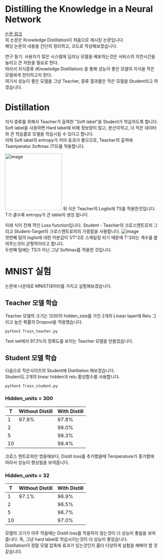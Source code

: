 # Distilling the Knowledge in a Neural Network
[논문 링크](https://arxiv.org/abs/1503.02531)  
위 논문은 Knowledge Distillation이 처음으로 제시된 논문입니다.  
해당 논문의 내용을 간단히 정리하고, 코드로 작성해보겠습니다.  
  
연구 동기: 사용자가 많은 시스템에 딥러닝 모델을 배포하는것은 서비스의 지연시간을 늘리고 큰 자원을 필요로 한다.  
따라서 지식증류 (Knowledge Distillation) 을 통해 성능이 좋은 모델의 지식을 작은 모델에게 전이하고자 한다.  
여기서 성능이 좋은 모델을 그냥 Teacher, 증류 결과물은 작은 모델을 Student라고 하겠습니다.


# Distillation
지식 증류를 위해서 Teacher가 출력한 "Soft label"을 Student가 학습하도록 합니다.  
Soft label을 사용하면 Hard label에 비해 정보량이 많고, 분산이적고, 더 적은 데이터와 큰 학습률로 모델을 학습시킬 수 있다고 합니다.  
이때 Soft label의 entropy가 커야 효과가 좋으므로, Teacher의 출력에 Teamperatur Softmax (TS)를 적용합니다.

<img width="185" alt="image" src="https://user-images.githubusercontent.com/87703352/159440776-c1fc8020-805a-48ed-a9f1-efbd928d95d4.png">
위 식은 Teacher의 Logits에 TS를 적용한것입니다. T가 클수록 entropy가 큰 lable이 생성 됩니다.  
  
아래 식이 전제 적인 Loss function입니다. Student - Teacher의 크로스엔트로피 그리고 Student-Target의 크로스엔트로피의 가중합을 사용합니다.
![image](https://user-images.githubusercontent.com/87703352/159444646-692a9503-60b7-4a54-975c-026d92ed3a9e.png)  
첫번째 텀의 logits에 대한 미분값이 1/T^2로 스케일링 되기 때문에 T^2라는 계수를 붙여주는것이 균형적이라고 합니다.  
두번째 텀에는 TS가 아닌 그냥 Softmax를 적용한 것입니다.

# MNIST 실험
논문에 나온데로 MNIST데이터를 가지고 실험해보겠습니다.  

## Teacher 모델 학습
Teacher 모델의 크기는 1200의 hidden_size를 가진 2개의 Linear layer에 Relu 그리고 높은 확률의 Dropout을 적용했습니다.  
```
python3 Train_teacher.py
```
Test set에서 97.3%의 정확도를 보이는 Teacher 모델을 만들었습니다.

## Student 모델 학습

다음으로 작은사이즈의 Student에 Distillation 해보겠습니다.  
Student도 2개의 linear hidden과 relu 활성함수를 사용합니다.
```
python3 Train_student.py
```
### Hidden_units = 300
|T|Without Distill|With Distill|
|---|---|---|
|1|97.9%|97.8%|
|2||98.0%|
|5||98.3%|
|10||98.4%|

크로스 엔트로피만 썼을때보다, Distill loss를 추가했을때 Temperature가 증가함에 따라서 성능이 향상됨을 보여줍니다. 
  
### Hidden_units = 32
|T|Without Distill|With Distill|
|---|---|---|
|1|97.1%|96.9%|
|2||96.5%|
|5||96.7%|
|10||97.0%|

모델의 크기가 아주 작을때는 Distill loss를 적용하지 않는것이 더 성능이 좋음을 보여줍니다. 즉, 그냥 hard label로 학습시키는것이 더 성능이 좋았습니다.  
Distillation이 정말 모델 압축에 효과가 있는것인지 좀더 다양하게 실험을 해봐야 할 것 같습니다.
